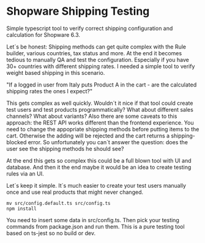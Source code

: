 # Shopware Shipping Testing

Simple typescript tool to verify correct shipping configuration and calculation for Shopware 6.3.

Let´s be honest: Shipping methods can get quite complex with the Rule builder, various countries, tax status and more. At the end it becomes tedious to manually QA and test the configuration. Especially if you have 30+ countries with different shipping rates. I needed a simple tool to verify weight based shipping in this scenario.

"If a logged in user from Italy puts Product A in the cart - are the calculated shipping rates the ones I expect?"

This gets complex as well quickly. Wouldn´t it nice if that tool could create test users and test products programmatically? What about different sales channels? What about variants? Also there are some caveats to this approach: the REST API works different than the frontend experience. You need to change the appopriate shipping methods before putting items to the cart. Otherwise the adding will be rejected and the cart returns a shipping-blocked error.
So unfortunately you can´t answer the question: does the user see the shipping methods he should see?

At the end this gets so complex this could be a full blown tool with UI and database. And then it the end maybe it would be an idea to create testing rules via an UI. 

Let´s keep it simple. It´s much easier to create your test users manually once and use real products that might never changed.

```
mv src/config.default.ts src/config.ts
npm install
```

You need to insert some data in src/config.ts. 
Then pick your testing commands from package.json and run them. This is a pure testing tool based on ts-jest so no build or dev.

